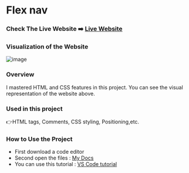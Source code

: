 # Flex nav

### Check The Live Website ➡️ [Live Website](https://sekunev.github.io/Projects/16_Flex_nav/)


### Visualization of the Website
![image](https://user-images.githubusercontent.com/101554737/186774038-128ca51f-4549-4110-923a-413873785aa9.png)


### Overview
I mastered HTML and CSS features in this project. You can see the visual representation of the website above.

### Used in this project
👉HTML tags, Comments, CSS styling, Positioning,etc.

### How to Use the Project
+ First download a code editor
+ Second open the files : [My Docs](https://github.com/Sekunev/Projects/tree/main/16_Flex_nav)
+ You can use this tutorial : [VS Code tutorial](https://www.youtube.com/watch?v=fJEbVCrEMSE)


